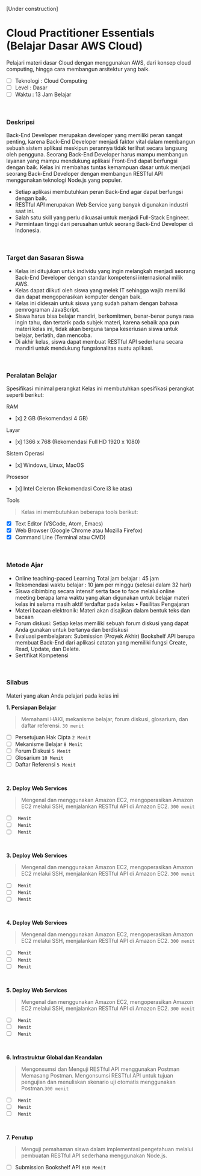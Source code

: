 [Under construction]
# Cloud Practitioner Essentials (Belajar Dasar AWS Cloud)

 Pelajari materi dasar Cloud dengan menggunakan AWS, dari konsep cloud computing, hingga cara membangun arsitektur yang baik.

- [ ] Teknologi : Cloud Computing
- [ ] Level : Dasar
- [ ] Waktu : 13 Jam Belajar

<br>

### Deskripsi

Back-End Developer merupakan developer yang memiliki peran sangat penting, karena Back-End Developer menjadi faktor vital dalam membangun sebuah sistem aplikasi meskipun perannya tidak terlihat secara langsung oleh pengguna. Seorang Back-End Developer harus mampu membangun layanan yang mampu mendukung aplikasi Front-End dapat berfungsi dengan baik. Kelas ini membahas tuntas kemampuan dasar untuk menjadi seorang Back-End Developer dengan membangun RESTful API menggunakan teknologi Node.js yang populer.
- Setiap aplikasi membutuhkan peran Back-End agar dapat berfungsi dengan baik.
- RESTful API merupakan Web Service yang banyak digunakan industri saat ini.
- Salah satu skill yang perlu dikuasai untuk menjadi Full-Stack Engineer.
- Permintaan tinggi dari perusahan untuk seorang Back-End Developer di Indonesia.
<br>


### Target dan Sasaran Siswa
- Kelas ini ditujukan untuk individu yang ingin melangkah menjadi seorang Back-End Developer dengan standar kompetensi internasional milik AWS.
- Kelas dapat diikuti oleh siswa yang melek IT sehingga wajib memiliki dan dapat mengoperasikan komputer dengan baik.
- Kelas ini didesain untuk siswa yang sudah paham dengan bahasa pemrograman JavaScript.
- Siswa harus bisa belajar mandiri, berkomitmen, benar-benar punya rasa ingin tahu, dan tertarik pada subjek materi, karena sebaik apa pun materi kelas ini, tidak akan berguna tanpa keseriusan siswa untuk belajar, berlatih, dan mencoba.
- Di akhir kelas, siswa dapat membuat RESTful API sederhana secara mandiri untuk mendukung fungsionalitas suatu aplikasi.
<br>

### Peralatan Belajar
Spesifikasi minimal perangkat
Kelas ini membutuhkan spesifikasi perangkat seperti berikut:

RAM
- [x]
2 GB (Rekomendasi 4 GB)

Layar
- [x]
1366 x 768 (Rekomendasi Full HD 1920 x 1080)

Sistem Operasi
- [x]
Windows, Linux, MacOS

Prosesor
- [x]
Intel Celeron (Rekomendasi Core i3 ke atas)

Tools
> Kelas ini membutuhkan beberapa tools berikut:
- [x] Text Editor (VSCode, Atom, Emacs)
- [x] Web Browser (Google Chrome atau Mozilla Firefox)
- [x] Command Line (Terminal atau CMD)
<br>

### Metode Ajar
- Online teaching-paced Learning Total jam belajar : 45 jam
- Rekomendasi waktu belajar : 10 jam per minggu (selesai dalam 32 hari)
- Siswa dibimbing secara intensif serta face to face melalui online meeting berapa lama waktu yang akan digunakan untuk belajar materi kelas ini selama masih aktif terdaftar pada kelas • Fasilitas Pengajaran
- Materi bacaan elektronik: Materi akan disajikan dalam bentuk teks dan bacaan
- Forum diskusi: Setiap kelas memiliki sebuah forum diskusi yang dapat Anda gunakan untuk bertanya dan berdiskusi
- Evaluasi pembelajaran: Submission (Proyek Akhir) Bookshelf API berupa membuat Back-End dari aplikasi catatan yang memiliki fungsi Create, Read, Update, dan Delete.
- Sertifikat Kompetensi
<br>


### Silabus
Materi yang akan Anda pelajari pada kelas ini

**1. Persiapan Belajar**
> Memahami HAKI, mekanisme belajar, forum diskusi, glosarium, dan daftar referensi. `30 menit`

- [ ] Persetujuan Hak Cipta `2 Menit`
- [ ] Mekanisme Belajar `8 Menit`
- [ ] Forum Diskusi `5 Menit`
- [ ] Glosarium `10 Menit`
- [ ] Daftar Referensi `5 Menit`
<br>


**2. Deploy Web Services**
> Mengenal dan menggunakan Amazon EC2, mengoperasikan Amazon EC2 melalui SSH, menjalankan RESTful API di Amazon EC2. `300 menit`
- [ ] ` Menit`
- [ ] ` Menit`
- [ ] ` Menit`
<br>


**3. Deploy Web Services**
> Mengenal dan menggunakan Amazon EC2, mengoperasikan Amazon EC2 melalui SSH, menjalankan RESTful API di Amazon EC2. `300 menit`
- [ ] ` Menit`
- [ ] ` Menit`
- [ ] ` Menit`
<br>


**4. Deploy Web Services**
> Mengenal dan menggunakan Amazon EC2, mengoperasikan Amazon EC2 melalui SSH, menjalankan RESTful API di Amazon EC2. `300 menit`
- [ ] ` Menit`
- [ ] ` Menit`
- [ ] ` Menit`
<br>


**5. Deploy Web Services**
> Mengenal dan menggunakan Amazon EC2, mengoperasikan Amazon EC2 melalui SSH, menjalankan RESTful API di Amazon EC2. `300 menit`
- [ ] ` Menit`
- [ ] ` Menit`
- [ ] ` Menit`
<br>


**6. Infrastruktur Global dan Keandalan**
> Mengonsumsi dan Menguji RESTful API menggunakan Postman
Memasang Postman. Mengonsumsi RESTful API untuk tujuan pengujian dan menuliskan skenario uji otomatis menggunakan Postman.`300 menit`
- [ ] ` Menit`
- [ ] ` Menit`
- [ ] ` Menit`
<br>


**7. Penutup**
> Menguji pemahaman siswa dalam implementasi pengetahuan melalui pembuatan RESTful API sederhana menggunakan Node.js.
- [ ] Submission Bookshelf API `810 Menit`
